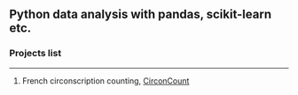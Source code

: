 ## Python data analysis with pandas, scikit-learn etc.

### Projects list
___
1. French circonscription counting, [CirconCount](https://github.com/Alsaxian/PythonDataAnalysis/blob/master/CirconCount.ipynb)
